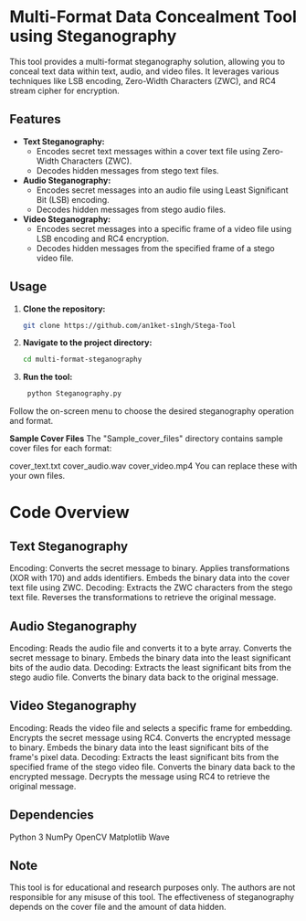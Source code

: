# Multi-Format Data Concealment Tool using Steganography

This tool provides a multi-format steganography solution, allowing you to conceal text data within text, audio, and video files. It leverages various techniques like LSB encoding, Zero-Width Characters (ZWC), and RC4 stream cipher for encryption.

## Features

* **Text Steganography:**
    * Encodes secret text messages within a cover text file using Zero-Width Characters (ZWC).
    * Decodes hidden messages from stego text files.
* **Audio Steganography:**
    * Encodes secret messages into an audio file using Least Significant Bit (LSB) encoding.
    * Decodes hidden messages from stego audio files.
* **Video Steganography:**
    * Encodes secret messages into a specific frame of a video file using LSB encoding and RC4 encryption.
    * Decodes hidden messages from the specified frame of a stego video file.

## Usage

1. **Clone the repository:**

   ```bash
   git clone https://github.com/an1ket-s1ngh/Stega-Tool

2. **Navigate to the project directory:**

   ```bash
   cd multi-format-steganography
   ```

3. **Run the tool:**

   ```bash
    python Steganography.py
   ```



Follow the on-screen menu to choose the desired steganography operation and format.

**Sample Cover Files**
The "Sample_cover_files" directory contains sample cover files for each format:

cover_text.txt
cover_audio.wav
cover_video.mp4
You can replace these with your own files.

# Code Overview
## Text Steganography
Encoding:
Converts the secret message to binary.
Applies transformations (XOR with 170) and adds identifiers.
Embeds the binary data into the cover text file using ZWC.
Decoding:
Extracts the ZWC characters from the stego text file.
Reverses the transformations to retrieve the original message.
## Audio Steganography
Encoding:
Reads the audio file and converts it to a byte array.
Converts the secret message to binary.
Embeds the binary data into the least significant bits of the audio data.
Decoding:
Extracts the least significant bits from the stego audio file.
Converts the binary data back to the original message.
## Video Steganography
Encoding:
Reads the video file and selects a specific frame for embedding.
Encrypts the secret message using RC4.
Converts the encrypted message to binary.
Embeds the binary data into the least significant bits of the frame's pixel data.
Decoding:
Extracts the least significant bits from the specified frame of the stego video file.
Converts the binary data back to the encrypted message.
Decrypts the message using RC4 to retrieve the original message.

## Dependencies
Python 3
NumPy
OpenCV
Matplotlib
Wave

## Note
This tool is for educational and research purposes only.
The authors are not responsible for any misuse of this tool.
The effectiveness of steganography depends on the cover file and the amount of data hidden.
